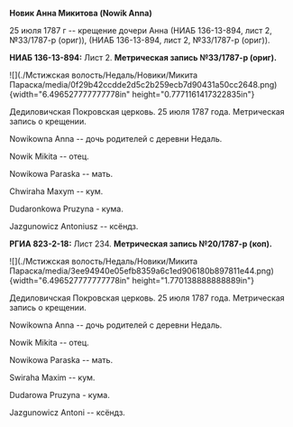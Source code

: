 **Новик Анна Микитова (Nowik Anna)**

25 июля 1787 г -- крещение дочери Анна (НИАБ 136-13-894, лист 2,
№33/1787-р (ориг)), (НИАБ 136-13-894, лист 2, №33/1787-р (ориг)).

**НИАБ 136-13-894:** Лист 2. **Метрическая запись №33/1787-р (ориг).**

![](./Мстижская волость/Недаль/Новики/Микита Параска/media/0f29b42ccdde2d5c2b259ecb7d90431a50cc2648.png){width="6.496527777777778in"
height="0.7771161417322835in"}

Дедиловичская Покровская церковь. 25 июля 1787 года. Метрическая запись
о крещении.

Nowikowna Anna -- дочь родителей с деревни Недаль.

Nowik Mikita -- отец.

Nowikowa Paraska -- мать.

Chwiraha Maxym -- кум.

Dudaronkowa Pruzyna - кума.

Jazgunowicz Antoniusz -- ксёндз.

**РГИА 823-2-18:** Лист 234. **Метрическая запись №20/1787-р (коп).**

![](./Мстижская волость/Недаль/Новики/Микита Параска/media/3ee94940e05efb8359a6c1ed906180b897811e44.png){width="6.496527777777778in"
height="1.770138888888889in"}

Дедиловичская Покровская церковь. 25 июля 1787 года. Метрическая запись
о крещении.

Nowikowna Anna -- дочь родителей с деревни Недаль.

Nowik Mikita -- отец.

Nowikowa Paraska -- мать.

Swiraha Maxim -- кум.

Dudarowa Pruzyna - кума.

Jazgunowicz Antoni -- ксёндз.
